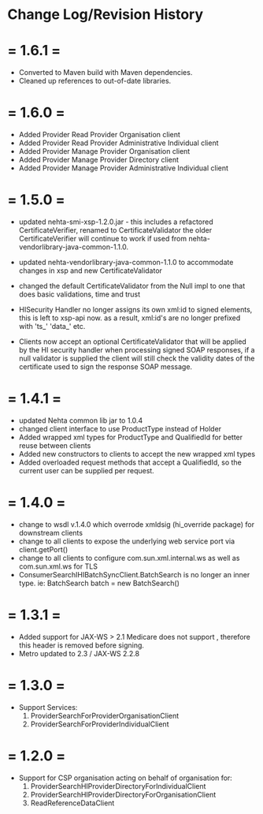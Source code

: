 # Change Log/Revision History

= 1.6.1 =
======
- Converted to Maven build with Maven dependencies.
- Cleaned up references to out-of-date libraries.

= 1.6.0 =
======
- Added Provider Read Provider Organisation client
- Added Provider Read Provider Administrative Individual client
- Added Provider Manage Provider Organisation client
- Added Provider Manage Provider Directory client
- Added Provider Manage Provider Administrative Individual client


= 1.5.0 =
======
- updated nehta-smi-xsp-1.2.0.jar - this includes a refactored CertificateVerifier,
  renamed to CertificateValidator the older CertificateVerifier will continue to work if used from
  nehta-vendorlibrary-java-common-1.1.0.

- updated nehta-vendorlibrary-java-common-1.1.0 to accommodate changes in xsp and new CertificateValidator
- changed the default CertificateValidator from the Null impl to one that does basic validations, time and trust
- HISecurity Handler no longer assigns its own xml:id to signed elements, this is left to xsp-api now.
  as a result, xml:id's are no longer prefixed with 'ts_' 'data_' etc.

- Clients now accept an optional CertificateValidator that will be applied by the HI security handler when processing
  signed SOAP responses,  if a null validator is supplied the client will still check the validity dates of the
  certificate used to sign the response SOAP message.

= 1.4.1 =
======
- updated Nehta common lib jar to 1.0.4
- changed client interface to use ProductType instead of Holder<ProductType>
- Added wrapped xml types for ProductType and QualifiedId for better reuse between clients
- Added new constructors to clients to accept the new wrapped xml types
- Added overloaded request methods that accept a QualifiedId, so the current user can be supplied per request.

= 1.4.0 =
======
- change to wsdl v.1.4.0 which overrode xmldsig (hi_override package) for downstream clients
- change to all clients to expose the underlying web service port via client.getPort()
- change to all clients to configure com.sun.xml.internal.ws as well as com.sun.xml.ws for TLS
- ConsumerSearchIHIBatchSyncClient.BatchSearch is no longer an inner type. ie: BatchSearch batch = new BatchSearch()

= 1.3.1 =
======
- Added support for JAX-WS > 2.1
  Medicare does not support <FaultTo>, therefore this header is removed before signing.
- Metro updated to 2.3 / JAX-WS 2.2.8

= 1.3.0 =
======
- Support Services:
  1.    ProviderSearchForProviderOrganisationClient
  2.   ProviderSearchForProviderIndividualClient


= 1.2.0 =
======
- Support for CSP organisation acting on behalf of organisation for:
  1. ProviderSearchHIProviderDirectoryForIndividualClient
  2. ProviderSearchHIProviderDirectoryForOrganisationClient
  3. ReadReferenceDataClient
